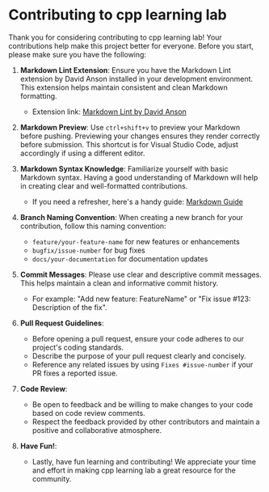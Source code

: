 # Contributing to cpp learning lab

Thank you for considering contributing to cpp learning lab! Your contributions help make this project better for everyone. Before you start, please make sure you have the following:

1. **Markdown Lint Extension**: Ensure you have the Markdown Lint extension by David Anson installed in your development environment. This extension helps maintain consistent and clean Markdown formatting.
   - Extension link: [Markdown Lint by David Anson](https://marketplace.visualstudio.com/items?itemName=DavidAnson.vscode-markdownlint)

2. **Markdown Preview**: Use `ctrl+shift+v` to preview your Markdown before pushing. Previewing your changes ensures they render correctly before submission. This shortcut is for Visual Studio Code, adjust accordingly if using a different editor.

3. **Markdown Syntax Knowledge**: Familiarize yourself with basic Markdown syntax. Having a good understanding of Markdown will help in creating clear and well-formatted contributions.
   - If you need a refresher, here's a handy guide: [Markdown Guide](https://docs.github.com/en/get-started/writing-on-github/getting-started-with-writing-and-formatting-on-github/basic-writing-and-formatting-syntax)

4. **Branch Naming Convention**: When creating a new branch for your contribution, follow this naming convention:
   - `feature/your-feature-name` for new features or enhancements
   - `bugfix/issue-number` for bug fixes
   - `docs/your-documentation` for documentation updates

5. **Commit Messages**: Please use clear and descriptive commit messages. This helps maintain a clean and informative commit history.
   - For example: "Add new feature: FeatureName" or "Fix issue #123: Description of the fix".

6. **Pull Request Guidelines**:
   - Before opening a pull request, ensure your code adheres to our project's coding standards.
   - Describe the purpose of your pull request clearly and concisely.
   - Reference any related issues by using `Fixes #issue-number` if your PR fixes a reported issue.

7. **Code Review**:
   - Be open to feedback and be willing to make changes to your code based on code review comments.
   - Respect the feedback provided by other contributors and maintain a positive and collaborative atmosphere.

8. **Have Fun!**:
   - Lastly, have fun learning and contributing! We appreciate your time and effort in making cpp learning lab a great resource for the community.
